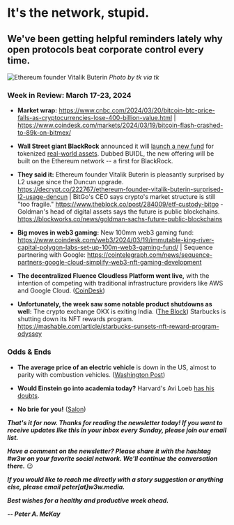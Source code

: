 # It's the network, stupid.
## We've been getting helpful reminders lately why open protocols beat corporate control every time.

![Ethereum founder Vitalik Buterin](https://upload.wikimedia.org/wikipedia/commons/0/09/Vitalik_Buterin_TechCrunch_London_2015.jpg)
*Photo by tk via tk* <!-- A placeholder image for now. Replace with an iPhone or Apple-related image. -->

<!-- Riff ~450 words on protocol networks versus corporate networks, shouting out Dixon.

Transition to Apple and Ethereum news...

**Fortune reports** that the U.S. Securities and Exchange Commission has been [questioning companies](https://fortune.com/crypto/2024/03/20/sec-gary-gensler-ethereum-security-commodity-crypto-foundation/) building on Ethereum, with an eye toward possibly classifying the network's native ether token as a security under the Securities and Exchange Act of 1933.

Trasition out with allusion to product networks.

-->

### Week in Review: March 17-23, 2024

- **Market wrap:** https://www.cnbc.com/2024/03/20/bitcoin-btc-price-falls-as-cryptocurrencies-lose-400-billion-value.html | https://www.coindesk.com/markets/2024/03/19/bitcoin-flash-crashed-to-89k-on-bitmex/ <!-- Update Saturday -->

- **Wall Street giant BlackRock** announced it will [launch a new fund](https://decrypt.co/222694/blackrock-ethereum-fund-buidl) for tokenized [real-world assets](https://decrypt.co/222694/blackrock-ethereum-fund-buidl). Dubbed BUIDL, the new offering will be built on the Ethereum network -- a first for BlackRock.

- **They said it:** Ethereum founder Vitalik Buterin is pleasantly surprised by L2 usage since the Duncun upgrade. https://decrypt.co/222767/ethereum-founder-vitalik-buterin-surprised-l2-usage-dencun | BitGo's CEO says crypto's market structure is still "too fragile." https://www.theblock.co/post/284009/etf-custody-bitgo - Goldman's head of digital assets says the future is public blockchains. https://blockworks.co/news/goldman-sachs-future-public-blockchains

- **Big moves in web3 gaming:** New 100mm web3 gaming fund: https://www.coindesk.com/web3/2024/03/19/immutable-king-river-capital-polygon-labs-set-up-100m-web3-gaming-fund/ | Sequence partnering with Google: https://cointelegraph.com/news/sequence-partners-google-cloud-simplify-web3-nft-gaming-development

- **The decentralized Fluence Cloudless Platform went live,** with the intention of competing with traditional infrastructure providers like AWS and Google Cloud. ([CoinDesk](https://www.coindesk.com/tech/2024/03/20/protocol-village/))

- **Unfortunately, the week saw some notable product shutdowns as well:** The crypto exchange OKX is exiting India. ([The Block](https://www.theblock.co/post/284003/crypto-exchange-okx-exiting-india))  Starbucks is shutting down its NFT rewards program. https://mashable.com/article/starbucks-sunsets-nft-reward-program-odyssey

### Odds & Ends

- **The average price of an electric vehicle** is down in the US, almost to parity with combustion vehicles. ([Washington Post](https://www.washingtonpost.com/climate-solutions/2024/03/18/electric-vehicle-price-drop/))

- **Would Einstein go into academia today?** Harvard's Avi Loeb [has his doubts](https://avi-loeb.medium.com/would-albert-einstein-end-up-in-academia-in-2024-5d7bf37a3e31).

- **No brie for you!** ([Salon](https://www.salon.com/2024/03/15/sacr-bleu-cheese-enthusiasts-are-mourning-the-possible-extinction-of-brie-cheese/))

_**That's it for now. Thanks for reading the newsletter today! If you want to receive updates like this in your inbox every Sunday, please join our email list.**_

_**Have a comment on the newsletter? Please share it with the hashtag #w3w on your favorite social network. We'll continue the conversation there.**_ 😉

_**If you would like to reach me directly with a story suggestion or anything else, please email peter[at]w3w.media.**_

_**Best wishes for a healthy and productive week ahead.**_  

_**-- Peter A. McKay**_  
